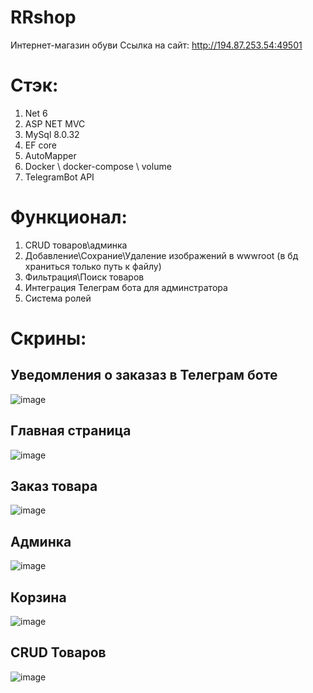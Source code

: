 # RRshop
Интернет-магазин обуви
Ссылка на сайт: http://194.87.253.54:49501
# Стэк:
1) Net 6
2) ASP NET MVC
3) MySql 8.0.32
4) EF core
5) AutoMapper
6) Docker \ docker-compose \ volume
7) TelegramBot API

# Функционал:
1) CRUD товаров\админка
2) Добавление\Сохрание\Удаление изображений в wwwroot (в бд храниться только путь к файлу)
3) Фильтрация\Поиск товаров
4) Интеграция Телеграм бота для админстратора
5) Система ролей

# Скрины:
## Уведомления о заказаз в Телеграм боте
![image](https://user-images.githubusercontent.com/95288769/236941062-121bfeae-f0b0-466c-8c9f-b461a4c161d8.png)

## Главная страница
![image](https://user-images.githubusercontent.com/95288769/236938988-4d848944-8276-4d1e-9d54-4bd73b9e0b1a.png)

## Заказ товара
![image](https://user-images.githubusercontent.com/95288769/236940070-5037b1cf-a9d2-4e97-8206-d8e15c64fd80.png)

## Админка
![image](https://user-images.githubusercontent.com/95288769/236940279-8978abb2-7b6c-471e-91b3-7e6ab898b033.png)

## Корзина
![image](https://user-images.githubusercontent.com/95288769/236940476-8bd862d6-580e-489e-98a9-9e1054db2b1b.png)

## CRUD Товаров
![image](https://user-images.githubusercontent.com/95288769/236940588-112854bc-fdb8-4ef1-9eaf-c28a45ae9492.png)


